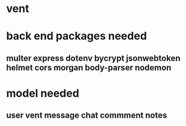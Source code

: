 # vent

# back end packages needed

## multer express dotenv bycrypt jsonwebtoken helmet cors morgan body-parser nodemon

# model needed

## user vent message chat commment notes
